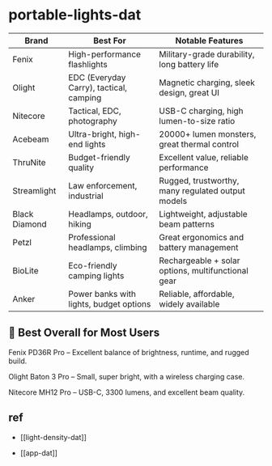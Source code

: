 
# portable-lights-dat


| Brand         | Best For                                 | Notable Features                                     |
|---------------|-------------------------------------------|------------------------------------------------------|
| Fenix         | High-performance flashlights              | Military-grade durability, long battery life         |
| Olight        | EDC (Everyday Carry), tactical, camping   | Magnetic charging, sleek design, great UI            |
| Nitecore      | Tactical, EDC, photography                | USB-C charging, high lumen-to-size ratio             |
| Acebeam       | Ultra-bright, high-end lights             | 20000+ lumen monsters, great thermal control         |
| ThruNite      | Budget-friendly quality                   | Excellent value, reliable performance                |
| Streamlight   | Law enforcement, industrial               | Rugged, trustworthy, many regulated output models    |
| Black Diamond | Headlamps, outdoor, hiking                | Lightweight, adjustable beam patterns                |
| Petzl         | Professional headlamps, climbing          | Great ergonomics and battery management              |
| BioLite       | Eco-friendly camping lights               | Rechargeable + solar options, multifunctional gear   |
| Anker         | Power banks with lights, budget options   | Reliable, affordable, widely available               |




## 🔦 Best Overall for Most Users

Fenix PD36R Pro – Excellent balance of brightness, runtime, and rugged build.

Olight Baton 3 Pro – Small, super bright, with a wireless charging case.

Nitecore MH12 Pro – USB-C, 3300 lumens, and excellent beam quality.



## ref 

- [[light-density-dat]]

- [[app-dat]]